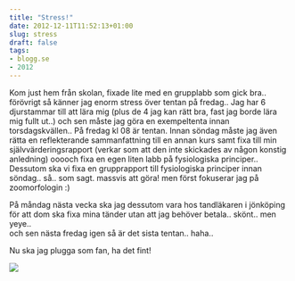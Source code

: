 ```yaml
---
title: "Stress!"
date: 2012-12-11T11:52:13+01:00
slug: stress
draft: false
tags:
- blogg.se
- 2012
---
```

Kom just hem från skolan, fixade lite med en grupplabb som gick bra.. förövrigt så känner jag enorm stress över tentan på fredag.. Jag har 6 djurstammar till att lära mig (plus de 4 jag kan rätt bra, fast jag borde lära mig fullt ut..) och sen måste jag göra en exempeltenta innan torsdagskvällen.. På fredag kl 08 är tentan. Innan söndag måste jag även rätta en reflekterande sammanfattning till en annan kurs samt fixa till min självvärderingsrapport (verkar som att den inte skickades av någon konstig anledning) ooooch fixa en egen liten labb på fysiologiska principer..  
Dessutom ska vi fixa en grupprapport till fysiologiska principer innan söndag.. så.. som sagt. massvis att göra! men först fokuserar jag på zoomorfologin :)  
  
På måndag nästa vecka ska jag dessutom vara hos tandläkaren i jönköping för att dom ska fixa mina tänder utan att jag behöver betala.. skönt.. men yeye..  
och sen nästa fredag igen så är det sista tentan.. haha..

Nu ska jag plugga som fan, ha det fint!

![](/assets/images/blogg.se/happyface_50c71059ddf2b30f6f0014b6.jpg)